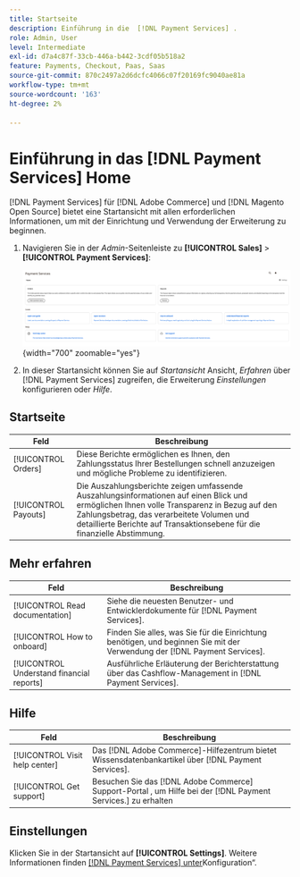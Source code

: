 ```yaml
---
title: Startseite
description: Einführung in die  [!DNL Payment Services] .
role: Admin, User
level: Intermediate
exl-id: d7a4c87f-33cb-446a-b442-3cdf05b518a2
feature: Payments, Checkout, Paas, Saas
source-git-commit: 870c2497a2d6dcfc4066c07f20169fc9040ae81a
workflow-type: tm+mt
source-wordcount: '163'
ht-degree: 2%

---
```


# Einführung in das [!DNL Payment Services] Home

[!DNL Payment Services] für [!DNL Adobe Commerce] und [!DNL Magento Open Source] bietet eine Startansicht mit allen erforderlichen Informationen, um mit der Einrichtung und Verwendung der Erweiterung zu beginnen.

1. Navigieren Sie in der _Admin_-Seitenleiste zu **[!UICONTROL Sales]** > **[!UICONTROL Payment Services]**:

   ![Startansicht](assets/home-view.png){width="700" zoomable="yes"}

1. In dieser Startansicht können Sie auf _Startansicht_ Ansicht, _Erfahren_ über [!DNL Payment Services] zugreifen, die Erweiterung _Einstellungen_ konfigurieren oder _Hilfe_.

## Startseite

| Feld | Beschreibung |
|---|---|
| [!UICONTROL Orders] | Diese Berichte ermöglichen es Ihnen, den Zahlungsstatus Ihrer Bestellungen schnell anzuzeigen und mögliche Probleme zu identifizieren. |
| [!UICONTROL Payouts] | Die Auszahlungsberichte zeigen umfassende Auszahlungsinformationen auf einen Blick und ermöglichen Ihnen volle Transparenz in Bezug auf den Zahlungsbetrag, das verarbeitete Volumen und detaillierte Berichte auf Transaktionsebene für die finanzielle Abstimmung. |

## Mehr erfahren

| Feld | Beschreibung |
|---|---|
| [!UICONTROL Read documentation] | Siehe die neuesten Benutzer- und Entwicklerdokumente für [!DNL Payment Services]. |
| [!UICONTROL How to onboard] | Finden Sie alles, was Sie für die Einrichtung benötigen, und beginnen Sie mit der Verwendung der [!DNL Payment Services]. |
| [!UICONTROL Understand financial reports] | Ausführliche Erläuterung der Berichterstattung über das Cashflow-Management in [!DNL Payment Services]. |

## Hilfe

| Feld | Beschreibung |
|---|---|
| [!UICONTROL Visit help center] | Das [!DNL Adobe Commerce]-Hilfezentrum bietet Wissensdatenbankartikel über [!DNL Payment Services]. |
| [!UICONTROL Get support] | Besuchen Sie das [!DNL Adobe Commerce] Support-Portal , um Hilfe bei der [!DNL Payment Services.] zu erhalten |

## Einstellungen

Klicken Sie in der Startansicht auf **[!UICONTROL Settings]**. Weitere Informationen finden [[!DNL Payment Services]  unter &#x200B;](configure-admin.md)Konfiguration“.
